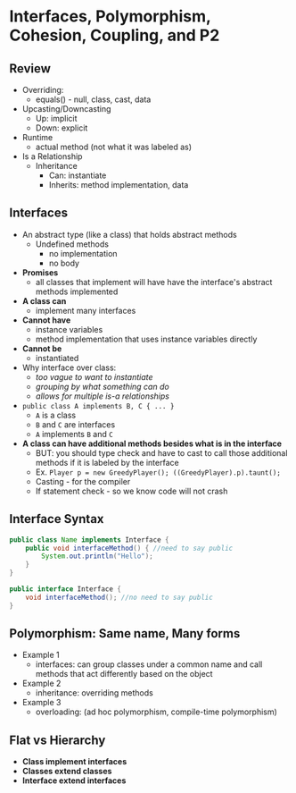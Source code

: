 # Interfaces, Polymorphism, Cohesion, Coupling, and P2

## Review
- Overriding:
    - equals() - null, class, cast, data
- Upcasting/Downcasting
    - Up: implicit
    - Down: explicit
- Runtime
    - actual method (not what it was labeled as)
- Is a Relationship
    - Inheritance
        - Can: instantiate
        - Inherits: method implementation, data

## Interfaces
- An abstract type (like a class) that holds abstract methods
    - Undefined methods
         - no implementation
         - no body
- **Promises**
    - all classes that implement will have have the interface's abstract methods implemented
- **A class can**
    - implement many interfaces
- **Cannot have**
    - instance variables
    - method implementation that uses instance variables directly
- **Cannot be**
    - instantiated
- Why interface over class:
    - *too vague to want to instantiate*
    - *grouping by what something can do*
    - *allows for multiple is-a relationships*
- `public class A implements B, C { ... }`
    - `A` is a class
    - `B` and `C` are interfaces
    - `A` implements `B` and `C`
- **A class can have additional methods besides what is in the interface**
    - BUT: you should type check and have to cast to call those additional methods if it is labeled by the interface
    - Ex. `Player p = new GreedyPlayer(); ((GreedyPlayer).p).taunt();`
    - Casting - for the compiler
    - If statement check - so we know code will not crash

## Interface Syntax
```java
public class Name implements Interface {
    public void interfaceMethod() { //need to say public
        System.out.println("Hello");
    }
}

public interface Interface {
    void interfaceMethod(); //no need to say public
}
```

## Polymorphism: Same name, Many forms
- Example 1
    - interfaces: can group classes under a common name and call methods that act differently based on the object
- Example 2
    - inheritance: overriding methods 
- Example 3
    - overloading: (ad hoc polymorphism, compile-time polymorphism)

## Flat vs Hierarchy
- **Class implement interfaces**
- **Classes extend classes**
- **Interface extend interfaces**